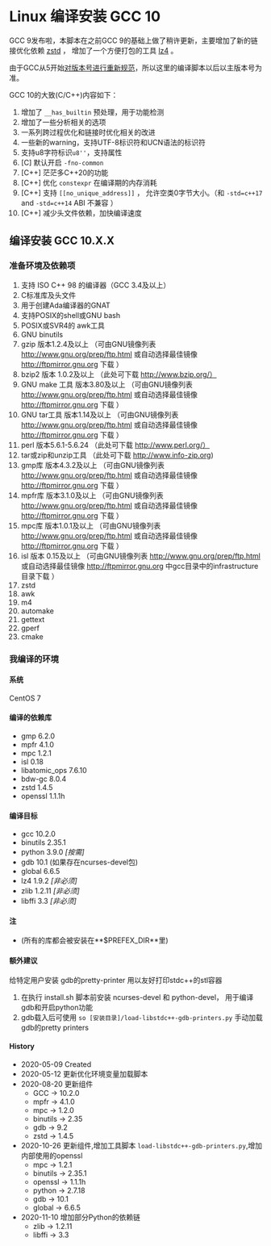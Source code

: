 Linux 编译安装 GCC 10
======

GCC 9发布啦，本脚本在之前GCC 9的基础上做了稍许更新，主要增加了新的链接优化依赖 [zstd](http://www.zstd.net) ， 增加了一个方便打包的工具 [lz4](https://github.com/lz4/lz4) 。

由于GCC从5开始[对版本号进行重新规范](https://gcc.gnu.org/develop.html#num_scheme)，所以这里的编译脚本以后以主版本号为准。

GCC 10的大致(C/C++)内容如下：

1. 增加了 ```__has_builtin``` 预处理，用于功能检测
2. 增加了一些分析相关的选项
3. 一系列跨过程优化和链接时优化相关的改进
4. 一些新的warning，支持UTF-8标识符和UCN语法的标识符
5. 支持u8字符标识```u8''```，支持属性
6. \[C\] 默认开启 ```-fno-common```
7.  \[C++\] 茫茫多C++20的功能
8.  \[C++\] 优化 ```constexpr``` 在编译期的内存消耗
9.  \[C++\] 支持 ```[[no_unique_address]]``` ， 允许空类0字节大小。（和 ```-std=c++17``` and ```-std=c++14``` ABI 不兼容 ）
10. \[C++\] 减少头文件依赖，加快编译速度

## 编译安装 GCC 10.X.X

### 准备环境及依赖项

1. 支持 ISO C++ 98 的编译器（GCC 3.4及以上）
2. C标准库及头文件
3. 用于创建Ada编译器的GNAT
4. 支持POSIX的shell或GNU bash
5. POSIX或SVR4的 awk工具
6. GNU binutils
7. gzip 版本1.2.4及以上     （可由GNU镜像列表 http://www.gnu.org/prep/ftp.html 或自动选择最佳镜像 http://ftpmirror.gnu.org 下载 ）
8. bzip2 版本 1.0.2及以上    （此处可下载 http://www.bzip.org/）
9. GNU make 工具 版本3.80及以上 （可由GNU镜像列表 http://www.gnu.org/prep/ftp.html 或自动选择最佳镜像 http://ftpmirror.gnu.org 下载 ）
10. GNU tar工具 版本1.14及以上   （可由GNU镜像列表 http://www.gnu.org/prep/ftp.html 或自动选择最佳镜像 http://ftpmirror.gnu.org 下载 ）
11. perl 版本5.6.1-5.6.24      （此处可下载 http://www.perl.org/）
12. tar或zip和unzip工具 （此处可下载 http://www.info-zip.org)
13. gmp库 版本4.3.2及以上 （可由GNU镜像列表 http://www.gnu.org/prep/ftp.html 或自动选择最佳镜像 http://ftpmirror.gnu.org 下载 ）
14. mpfr库 版本3.1.0及以上 （可由GNU镜像列表 http://www.gnu.org/prep/ftp.html 或自动选择最佳镜像 http://ftpmirror.gnu.org 下载 ）
15. mpc库 版本1.0.1及以上 （可由GNU镜像列表 http://www.gnu.org/prep/ftp.html 或自动选择最佳镜像 http://ftpmirror.gnu.org 下载 ）
16. isl 版本 0.15及以上 （可由GNU镜像列表 http://www.gnu.org/prep/ftp.html 或自动选择最佳镜像 http://ftpmirror.gnu.org 中gcc目录中的infrastructure目录下载 ）
17. zstd
18. awk
19. m4
20. automake
21. gettext
22. gperf
23. cmake

### 我编译的环境

#### 系统

CentOS 7

#### 编译的依赖库

+ gmp 6.2.0
+ mpfr 4.1.0
+ mpc 1.2.1
+ isl 0.18
+ libatomic_ops 7.6.10
+ bdw-gc 8.0.4
+ zstd 1.4.5
+ openssl 1.1.1h

#### 编译目标

+ gcc 10.2.0
+ binutils 2.35.1
+ python 3.9.0 *[按需]*
+ gdb 10.1 (如果存在ncurses-devel包)
+ global 6.6.5
+ lz4 1.9.2 *[非必须]*
+ zlib 1.2.11 *[非必须]*
+ libffi 3.3 *[非必须]*

#### 注

+ (所有的库都会被安装在**$PREFEX_DIR**里)

#### 额外建议

给特定用户安装 gdb的pretty-printer 用以友好打印stdc++的stl容器

1. 在执行 install.sh 脚本前安装 ncurses-devel 和 python-devel， 用于编译gdb和开启python功能
2. gdb载入后可使用 ```so [安装目录]/load-libstdc++-gdb-printers.py``` 手动加载gdb的pretty printers

#### History

+ 2020-05-09    Created
+ 2020-05-12    更新优化环境变量加载脚本
+ 2020-08-20    更新组件
  + GCC       -> 10.2.0
  + mpfr      -> 4.1.0
  + mpc       -> 1.2.0
  + binutils  -> 2.35
  + gdb       -> 9.2
  + zstd      -> 1.4.5
+ 2020-10-26    更新组件,增加工具脚本 ```load-libstdc++-gdb-printers.py```,增加内部使用的openssl
  + mpc       -> 1.2.1
  + binutils  -> 2.35.1
  + openssl   -> 1.1.1h
  + python    -> 2.7.18
  + gdb       -> 10.1
  + global    -> 6.6.5
+ 2020-11-10    增加部分Python的依赖链
  + zlib      -> 1.2.11
  + libffi    -> 3.3

